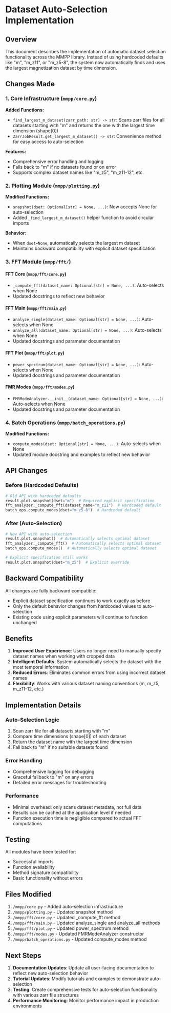 # Dataset Auto-Selection Implementation

## Overview

This document describes the implementation of automatic dataset selection functionality across the MMPP library. Instead of using hardcoded defaults like "m", "m_z11", or "m_z5-8", the system now automatically finds and uses the largest magnetization dataset by time dimension.

## Changes Made

### 1. Core Infrastructure (`mmpp/core.py`)

**Added Functions:**
- `find_largest_m_dataset(zarr_path: str) -> str`: Scans zarr files for all datasets starting with "m" and returns the one with the largest time dimension (shape[0])
- `ZarrJobResult.get_largest_m_dataset() -> str`: Convenience method for easy access to auto-selection

**Features:**
- Comprehensive error handling and logging
- Falls back to "m" if no datasets found or on error
- Supports complex dataset names like "m_z5", "m_z11-12", etc.

### 2. Plotting Module (`mmpp/plotting.py`)

**Modified Functions:**
- `snapshot(dset: Optional[str] = None, ...)`: Now accepts None for auto-selection
- Added `_find_largest_m_dataset()` helper function to avoid circular imports

**Behavior:**
- When `dset=None`, automatically selects the largest m dataset
- Maintains backward compatibility with explicit dataset specification

### 3. FFT Module (`mmpp/fft/`)

#### FFT Core (`mmpp/fft/core.py`)
- `_compute_fft(dataset_name: Optional[str] = None, ...)`: Auto-selects when None
- Updated docstrings to reflect new behavior

#### FFT Main (`mmpp/fft/main.py`)
- `analyze_single(dataset_name: Optional[str] = None, ...)`: Auto-selects when None
- `analyze_all(dataset_name: Optional[str] = None, ...)`: Auto-selects when None
- Updated docstrings and parameter documentation

#### FFT Plot (`mmpp/fft/plot.py`)
- `power_spectrum(dataset_name: Optional[str] = None, ...)`: Auto-selects when None
- Updated docstrings and parameter documentation

#### FMR Modes (`mmpp/fft/modes.py`)
- `FMRModeAnalyzer.__init__(dataset_name: Optional[str] = None, ...)`: Auto-selects when None
- Updated docstrings and parameter documentation

### 4. Batch Operations (`mmpp/batch_operations.py`)

**Modified Functions:**
- `compute_modes(dset: Optional[str] = None, ...)`: Auto-selects when None
- Updated module docstring and examples to reflect new behavior

## API Changes

### Before (Hardcoded Defaults)
```python
# Old API with hardcoded defaults
result.plot.snapshot(dset="m")  # Required explicit specification
fft_analyzer._compute_fft(dataset_name="m_z11")  # Hardcoded default
batch_ops.compute_modes(dset="m_z5-8")  # Hardcoded default
```

### After (Auto-Selection)
```python
# New API with auto-selection
result.plot.snapshot()  # Automatically selects optimal dataset
fft_analyzer._compute_fft()  # Automatically selects optimal dataset
batch_ops.compute_modes()  # Automatically selects optimal dataset

# Explicit specification still works
result.plot.snapshot(dset="m_z5")  # Explicit override
```

## Backward Compatibility

All changes are fully backward compatible:
- Explicit dataset specification continues to work exactly as before
- Only the default behavior changes from hardcoded values to auto-selection
- Existing code using explicit parameters will continue to function unchanged

## Benefits

1. **Improved User Experience**: Users no longer need to manually specify dataset names when working with cropped data
2. **Intelligent Defaults**: System automatically selects the dataset with the most temporal information
3. **Reduced Errors**: Eliminates common errors from using incorrect dataset names
4. **Flexibility**: Works with various dataset naming conventions (m, m_z5, m_z11-12, etc.)

## Implementation Details

### Auto-Selection Logic
1. Scan zarr file for all datasets starting with "m"
2. Compare time dimensions (shape[0]) of each dataset
3. Return the dataset name with the largest time dimension
4. Fall back to "m" if no suitable datasets found

### Error Handling
- Comprehensive logging for debugging
- Graceful fallback to "m" on any errors
- Detailed error messages for troubleshooting

### Performance
- Minimal overhead: only scans dataset metadata, not full data
- Results can be cached at the application level if needed
- Function execution time is negligible compared to actual FFT computations

## Testing

All modules have been tested for:
- Successful imports
- Function availability
- Method signature compatibility
- Basic functionality without errors

## Files Modified

1. `/mmpp/core.py` - Added auto-selection infrastructure
2. `/mmpp/plotting.py` - Updated snapshot method
3. `/mmpp/fft/core.py` - Updated _compute_fft method
4. `/mmpp/fft/main.py` - Updated analyze_single and analyze_all methods
5. `/mmpp/fft/plot.py` - Updated power_spectrum method
6. `/mmpp/fft/modes.py` - Updated FMRModeAnalyzer constructor
7. `/mmpp/batch_operations.py` - Updated compute_modes method

## Next Steps

1. **Documentation Updates**: Update all user-facing documentation to reflect new auto-selection behavior
2. **Tutorial Updates**: Modify tutorials and examples to demonstrate auto-selection
3. **Testing**: Create comprehensive tests for auto-selection functionality with various zarr file structures
4. **Performance Monitoring**: Monitor performance impact in production environments
